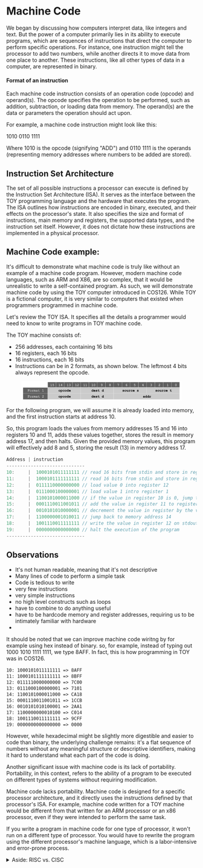 # Machine Code

We began by discussing how computers interpret data, like integers and text. But the power of a computer primarily lies in its ability to execute programs, which are sequences of instructions that direct the computer to perform specific operations. For instance, one instruction might tell the processor to add two numbers, while another directs it to move data from one place to another. These instructions, like all other types of data in a computer, are represented in binary.

#### Format of an instruction

Each machine code instruction consists of an operation code (opcode) and operand(s). The opcode specifies the operation to be performed, such as addition, subtraction, or loading data from memory. The operand(s) are the data or parameters the operation should act upon.&#x20;

For example, a machine code instruction might look like this:

1010 0110 1111&#x20;

Where 1010 is the opcode (signifying "ADD") and 0110 1111 is the operands (representing memory addresses where numbers to be added are stored).

## Instruction Set Architecture

The set of all possible instructions a processor can execute is defined by the Instruction Set Architecture (ISA). It serves as the interface between the TOY programming language and the hardware that executes the program. The ISA outlines how instructions are encoded in binary, executed, and their effects on the processor's state. It also specifies the size and format of instructions, main memory and registers, the supported data types, and the instruction set itself. However, it does not dictate how these instructions are implemented in a physical processor.

## Machine Code example:

It's difficult to demonstrate what machine code is truly like without an example of a machine code program. However, modern machine code languages, such as ARM and X86, are so complex, that it would be unrealistic to write a self-contained program. As such, we will demonstrate machine code by using the TOY computer introduced in COS126. While TOY is a fictional computer, it is very similar to computers that existed when programmers programmed in machine code.&#x20;

Let's review the TOY ISA. It specifies all the details a programmer would need to know to write programs in TOY machine code.&#x20;

The TOY machine consists of:

* 256 addresses, each containing 16 bits
* 16 registers, each 16 bits
* 16 instructions, each 16 bits&#x20;
* Instructions can be in 2 formats, as shown below. The leftmost 4 bits always represent the opcode.&#x20;

<figure><img src="../.gitbook/assets/Screenshot 2023-05-28 at 12.35.09 PM.png" alt=""><figcaption></figcaption></figure>



For the following program, we will assume it is already loaded into memory, and the first instruction starts at address 10. &#x20;





So, this program loads the values from memory addresses 15 and 16 into registers 10 and 11, adds these values together, stores the result in memory address 17, and then halts. Given the provided memory values, this program will effectively add 8 and 5, storing the result (13) in memory address 17.

```c
Address | instruction 
-----------------------------
10:     |  1000101011111111 // read 16 bits from stdin and store in register 10       
11:     |  1000101111111111 // read 16 bits from stdin and store in register 11        
12:     |  0111110000000000 // load value 0 into register 12   
13:     |  0111000100000001 // load value 1 intro register 1  
14:     |  1100101000011000 // if the value in register 10 is 0, jump to memory address 18 
15:     |  0001110011001011 // add the value in register 11 to register 12
16:     |  0010101010000001 // decrement the value in register by the value in register 1 (1) 
17:     |  1100000001010011 // jump back to memory address 14      
18:     |  1001110011111111 // write the value in register 12 on stdout       
19:     |  0000000000000000 // halt the execution of the program    
-----------------------------
```

## Observations

* It's not human readable, meaning that it's not descriptive
* Many lines of code to perform a simple task
* Code is tedious to write&#x20;
* very few instructions
* very simple instructions
* no high level constructs such as loops
* have to combine to do anything useful
* have to be hardcode memory and register addresses, requiring us to be intimately familiar with hardware
*



It should be noted that we can improve machine code wiritng by for example using hex instead of binary. so, for example, instead of typing out 1000 1010 1111 1111, we type 8AFF. In fact, this is how programming in TOY was in COS126.&#x20;



```
10: 1000101011111111 => 8AFF
11: 1000101111111111 => 8BFF
12: 0111110000000000 => 7C00
13: 0111000100000001 => 7101
14: 1100101000011000 => CA18
15: 0001110011001011 => 1CCB
16: 0010101010100001 => 2AA1
17: 1100000000010100 => C014
18: 1001110011111111 => 9CFF
19: 0000000000000000 => 0000
```

However, while hexadecimal might be slightly more digestible and easier to code than binary, the underlying challenge remains: it's a flat sequence of numbers without any meaningful structure or descriptive identifiers, making it hard to understand what each part of the code is doing.

Another significant issue with machine code is its lack of portability. Portability, in this context, refers to the ability of a program to be executed on different types of systems without requiring modification.

Machine code lacks portability. Machine code is designed for a specific processor architecture, and it directly uses the instructions defined by that processor's ISA. For example, machine code written for a TOY machine would be different from that written for an ARM processor or an x86 processor, even if they were intended to perform the same task.&#x20;

If you write a program in machine code for one type of processor, it won't run on a different type of processor. You would have to rewrite the program using the different processor's machine language, which is a labor-intensive and error-prone process.

<details>

<summary>Aside: RISC vs. CISC</summary>

Instruction set architectures fall into one of two main categories: Reduced Instruction Set Computing (RISC) and Complex Instruction Set Computing (CISC).

RISC architectures, such as ARM, aim to simplify the set of possible instructions, enabling faster execution and reducing the complexity of the CPU. They rely on a philosophy of executing a single operation on each clock cycle, which makes them efficient and power-saving.

On the other hand, CISC architectures, like x86, contain a large number of complex instructions. This complexity can lead to increased functionality per instruction at the expense of slower clock speeds and higher power consumption

</details>
